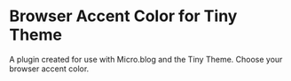 # Browser Accent Color for Tiny Theme

A plugin created for use with Micro.blog and the Tiny Theme. Choose your browser accent color.
